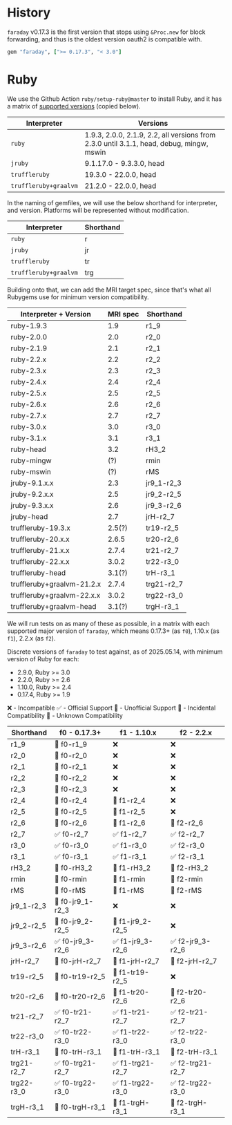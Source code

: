 # History

`faraday` v0.17.3 is the first version that stops using `&Proc.new` for block forwarding,
   and thus is the oldest version oauth2 is compatible with.

```ruby
gem "faraday", [">= 0.17.3", "< 3.0"]
```

# Ruby

We use the Github Action `ruby/setup-ruby@master` to install Ruby, and it has a matrix of
[supported versions](https://github.com/ruby/setup-ruby/blob/master/README.md#supported-versions) (copied below).

| Interpreter           | Versions                                                                                 |
|-----------------------|------------------------------------------------------------------------------------------|
| `ruby`                | 1.9.3, 2.0.0, 2.1.9, 2.2, all versions from 2.3.0 until 3.1.1, head, debug, mingw, mswin |
| `jruby`               | 9.1.17.0 - 9.3.3.0, head                                                                 |
| `truffleruby`         | 19.3.0 - 22.0.0, head                                                                    |
| `truffleruby+graalvm` | 21.2.0 - 22.0.0, head                                                                    |

In the naming of gemfiles, we will use the below shorthand for interpreter,
and version. Platforms will be represented without modification.

| Interpreter           | Shorthand |
|-----------------------|-----------|
| `ruby`                | r         |
| `jruby`               | jr        |
| `truffleruby`         | tr        |
| `truffleruby+graalvm` | trg       |

Building onto that, we can add the MRI target spec,
since that's what all Rubygems use for minimum version compatibility.

| Interpreter + Version      | MRI spec | Shorthand  |
|----------------------------|----------|------------|
| ruby-1.9.3                 | 1.9      | r1_9       |
| ruby-2.0.0                 | 2.0      | r2_0       |
| ruby-2.1.9                 | 2.1      | r2_1       |
| ruby-2.2.x                 | 2.2      | r2_2       |
| ruby-2.3.x                 | 2.3      | r2_3       |
| ruby-2.4.x                 | 2.4      | r2_4       |
| ruby-2.5.x                 | 2.5      | r2_5       |
| ruby-2.6.x                 | 2.6      | r2_6       |
| ruby-2.7.x                 | 2.7      | r2_7       |
| ruby-3.0.x                 | 3.0      | r3_0       |
| ruby-3.1.x                 | 3.1      | r3_1       |
| ruby-head                  | 3.2      | rH3_2      |
| ruby-mingw                 | (?)      | rmin       |
| ruby-mswin                 | (?)      | rMS        |
| jruby-9.1.x.x              | 2.3      | jr9_1-r2_3 |
| jruby-9.2.x.x              | 2.5      | jr9_2-r2_5 |
| jruby-9.3.x.x              | 2.6      | jr9_3-r2_6 |
| jruby-head                 | 2.7      | jrH-r2_7   |
| truffleruby-19.3.x         | 2.5(?)   | tr19-r2_5  |
| truffleruby-20.x.x         | 2.6.5    | tr20-r2_6  |
| truffleruby-21.x.x         | 2.7.4    | tr21-r2_7  |
| truffleruby-22.x.x         | 3.0.2    | tr22-r3_0  |
| truffleruby-head           | 3.1(?)   | trH-r3_1   |
| truffleruby+graalvm-21.2.x | 2.7.4    | trg21-r2_7 |
| truffleruby+graalvm-22.x.x | 3.0.2    | trg22-r3_0 |
| truffleruby+graalvm-head   | 3.1(?)   | trgH-r3_1  |

We will run tests on as many of these as possible, in a matrix with each supported major version of `faraday`,
which means 0.17.3+ (as `f0`), 1.10.x (as `f1`), 2.2.x (as `f2`).

Discrete versions of `faraday` to test against, as of 2025.05.14, with minimum version of Ruby for each:

* 2.9.0, Ruby >= 3.0
* 2.2.0, Ruby >= 2.6
* 1.10.0, Ruby >= 2.4
* 0.17.4, Ruby >= 1.9

❌ - Incompatible
✅ - Official Support
🚧 - Unofficial Support
🤡 - Incidental Compatibility
🙈 - Unknown Compatibility

| Shorthand  | f0 - 0.17.3+     | f1 - 1.10.x      | f2 - 2.2.x      |
|------------|------------------|------------------|-----------------|
| r1_9       | 🤡 f0-r1_9       | ❌                | ❌               |
| r2_0       | 🤡 f0-r2_0       | ❌                | ❌               |
| r2_1       | 🤡 f0-r2_1       | ❌                | ❌               |
| r2_2       | 🤡 f0-r2_2       | ❌                | ❌               |
| r2_3       | 🚧 f0-r2_3       | ❌                | ❌               |
| r2_4       | 🚧 f0-r2_4       | 🚧 f1-r2_4       | ❌               |
| r2_5       | 🚧 f0-r2_5       | 🚧 f1-r2_5       | ❌               |
| r2_6       | 🚧 f0-r2_6       | 🚧 f1-r2_6       | 🚧 f2-r2_6      |
| r2_7       | ✅ f0-r2_7        | ✅ f1-r2_7        | ✅ f2-r2_7       |
| r3_0       | ✅ f0-r3_0        | ✅ f1-r3_0        | ✅ f2-r3_0       |
| r3_1       | ✅ f0-r3_1        | ✅ f1-r3_1        | ✅ f2-r3_1       |
| rH3_2      | 🚧 f0-rH3_2      | 🚧 f1-rH3_2      | 🚧 f2-rH3_2     |
| rmin       | 🙈 f0-rmin       | 🙈 f1-rmin       | 🙈 f2-rmin      |
| rMS        | 🙈 f0-rMS        | 🙈 f1-rMS        | 🙈 f2-rMS       |
| jr9_1-r2_3 | 🚧 f0-jr9_1-r2_3 | ❌                | ❌               |
| jr9_2-r2_5 | 🚧 f0-jr9_2-r2_5 | 🚧 f1-jr9_2-r2_5 | ❌               |
| jr9_3-r2_6 | ✅ f0-jr9_3-r2_6  | ✅ f1-jr9_3-r2_6  | ✅ f2-jr9_3-r2_6 |
| jrH-r2_7   | 🚧 f0-jrH-r2_7    | 🚧 f1-jrH-r2_7    | 🚧 f2-jrH-r2_7   |
| tr19-r2_5  | 🚧 f0-tr19-r2_5  | 🚧 f1-tr19-r2_5  | ❌               |
| tr20-r2_6  | 🚧 f0-tr20-r2_6  | 🚧 f1-tr20-r2_6  | 🚧 f2-tr20-r2_6 |
| tr21-r2_7  | ✅ f0-tr21-r2_7   | ✅ f1-tr21-r2_7   | ✅ f2-tr21-r2_7  |
| tr22-r3_0  | ✅ f0-tr22-r3_0   | ✅ f1-tr22-r3_0   | ✅ f2-tr22-r3_0  |
| trH-r3_1   | 🚧 f0-trH-r3_1   | 🚧 f1-trH-r3_1   | 🚧 f2-trH-r3_1  |
| trg21-r2_7 | ✅ f0-trg21-r2_7  | ✅ f1-trg21-r2_7  | ✅ f2-trg21-r2_7 |
| trg22-r3_0 | ✅ f0-trg22-r3_0  | ✅ f1-trg22-r3_0  | ✅ f2-trg22-r3_0 |
| trgH-r3_1  | 🚧 f0-trgH-r3_1  | 🚧 f1-trgH-r3_1  | 🚧 f2-trgH-r3_1 |
